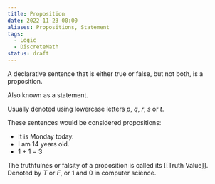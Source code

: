 ```yaml
---
title: Proposition
date: 2022-11-23 00:00
aliases: Propositions, Statement
tags:
  - Logic
  - DiscreteMath
status: draft
---
```


A declarative sentence that is either true or false, but not both, is a proposition.

Also known as a statement.

Usually denoted using lowercase letters $p$, $q$, $r$, $s$ or $t$.

These sentences would be considered propositions:

* It is Monday today.
* I am 14 years old.
* 1 + 1 = 3

The truthfulnes or falsity of a proposition is called its [[Truth Value]]. Denoted by $T$ or $F$, or 1 and 0 in computer science.